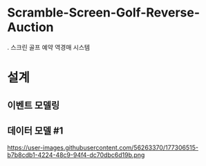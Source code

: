 # Scramble-Screen-Golf-Reverse-Auction
 . 스크린 골프 예약 역경매 시스템



# 설계
## 이벤트 모델링


## 데이터 모델 #1
https://user-images.githubusercontent.com/56263370/177306515-b7b8cdb1-4224-48c9-94f4-dc70dbc6d19b.png

